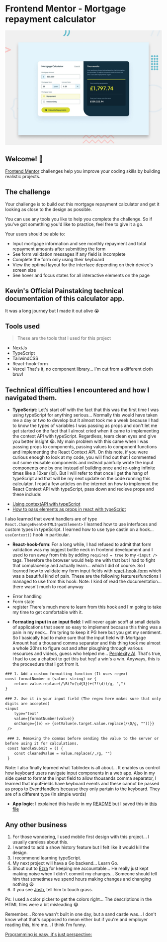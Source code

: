 # Frontend Mentor - Mortgage repayment calculator

![Design preview for the Mortgage repayment calculator coding challenge](./preview.jpg)

## Welcome! 👋

[Frontend Mentor](https://www.frontendmentor.io) challenges help you improve your coding skills by building realistic projects.

## The challenge

Your challenge is to build out this mortgage repayment calculator and get it looking as close to the design as possible.

You can use any tools you like to help you complete the challenge. So if you've got something you'd like to practice, feel free to give it a go.

Your users should be able to:

- Input mortgage information and see monthly repayment and total repayment amounts after submitting the form
- See form validation messages if any field is incomplete
- Complete the form only using their keyboard
- View the optimal layout for the interface depending on their device's screen size
- See hover and focus states for all interactive elements on the page

## Kevin's Official Painstaking technical documentation of this calculator app.

It was a long journey but I made it out alive 😭

## Tools used

> These are the tools that I used for this project

- NextJs
- TypeScript
- TailwindCSS
- React-hook-form
- Vercel
  That's it, no component library... I'm cut from a different cloth bruv!

## Technical difficulties I encountered and how I navigated them.

- <strong>TypeScript</strong>: Let's start off with the fact that this was the first time I was using typeScript for anything serious... Normally this would have taken me a day or two to develop but it almost took me a week because I had to know the types of variables I was passing as props and don't let me get started on the fact that I almost cried when it came to implementing the context API with typeScript. Regardless, tears clean eyes and give you better insight 😭. My main problem with this came when I was passing props to components, passing values to component functions and implementing the React Context API.
  On this note, if you were curious enough to look at my code, you will find out that I commented out some reusable components and instead painfully wrote the input components one by one instead of building once and re-using infinite times like a 10xer (lol). But I will refer to that once I get the hang of typeScript and that will be my next update on the code running this calculator.
  I read a few articles on the internet on how to implement the React Context API with typeScript, pass down and recieve props and these include:

* [Using contextAPI with typeScript](https://blog.logrocket.com/how-to-use-react-context-typescript/)
* [How to pass elements as props in react with typeScript](https://dev.to/mconner89/passing-props-in-react-using-typescript-20lm)

I also learned that event handlers are of type `React.ChangeEvent<HTMLInputElement>`
I learned how to use interfaces and custom types in typeScript.
I learned how to use type castin on a hook... `useContext()` hook in particular.

- <strong>React-hook-form</strong>: For a long while, I had refused to admit that form validation was my biggest bottle neck in frontend development and
  I used to run away from this by adding `required = true` to my `<input />` tags. Therefore the browser would help me with that but I had to fight that complacency and actually learn... which I did of course. So I learned how to validate my form input fields with [react-hook-form](https://react-hook-form.com/) which was a beautiful kind of pain. These are the following features/functions I managed to use from this hook:
  Note: I kind of read the documentation... there wasn't much to read anyway

* Error handling
* Form state
* register
  There's much more to learn from this hook and I'm going to take my time to get comfortable with it.

- <strong>Formating input in an input field</strong>: I will never again scoff at small details of applications that seem so easy to implement because
  this thing was a pain in my neck... I'm tyring to keep it PG here but you get my sentiment. So I basically had to make sure that the input field with Mortgage Amount had a thousand comma separator and this thing took me almost a whole 20hrs to figure out and after ploughing through various resources and videos, guess who helped me... [Perplexity AI](https://www.perplexity.ai/). That's true, I had to use a chatbot to get this but hey! a win's a win. Anyways, this is the proceedure that I got from it.

```
### 1. Add a custom formatting function (It uses regex)
const formatNumber = (value: string) => {
    return value.replace(/\B(?=(\d{3})+(?!\d))/g, ",")
}

### 2. Use it in your input field (The regex here makes sure that only digits are accepted)
<input
    type="text"
    value={formatNumber(value)}
    onChange={(e) => {setValue(e.target.value.replace(/\D/g, ""))}}
 />

 ### 3. Removing the commas before sending the value to the server or before using it for calculations.
 const handleSubmit = () {
    const cleanedValue = value.replace(/,/g, "")
 }
```

Note: I also finally learned what TabIndex is all about... It enables us control how keyboard users navigate input components in a web app.
Also in my side quest to format the input field to allow thousands comma separator, I learned that inputFields have keyboard events and these cannot be passed as props to EventHandlers because they only partain to the keyboard. They are of a different type (In simple words)

- <strong>App logic</strong>:
  I explained this hustle in my [README](./README.md) but I saved this in [this file](./logic/mortgage.ts)

## Any other business

1. For those wondering, I used mobile first design with this project... I usually careless about this.
2. I wanted to add a show history feature but I felt like it would kill the design.
3. I recommend learning typeScript.
4. My next project will hava a Go backend... Learn Go.
5. Shout out to [Ezra](https://github.com/ezraorbit?tab=overview&from=2024-09-01&to=2024-09-05) for keeping me accountable... He really just kept making noise when I didn't commit my changes... Someone should tell him that sometimes we spend hours making changes and changing nothing 😩
6. If you see [Josh](https://github.com/ApplePieGiraffe), tell him to touch grass.

Ps: I used a color picker to get the colors right... The descriptions in the HTML files were a bit misleading 😂

Remember... Rome wasn't built in one day, but a sand castle was... I don't know what that's supposed to mean either but if you're and employer reading this, hire me... I think I'm funny.

[Programming is easy, it's just perspective:](./public/images/selfdrivingmeme.jpeg)
